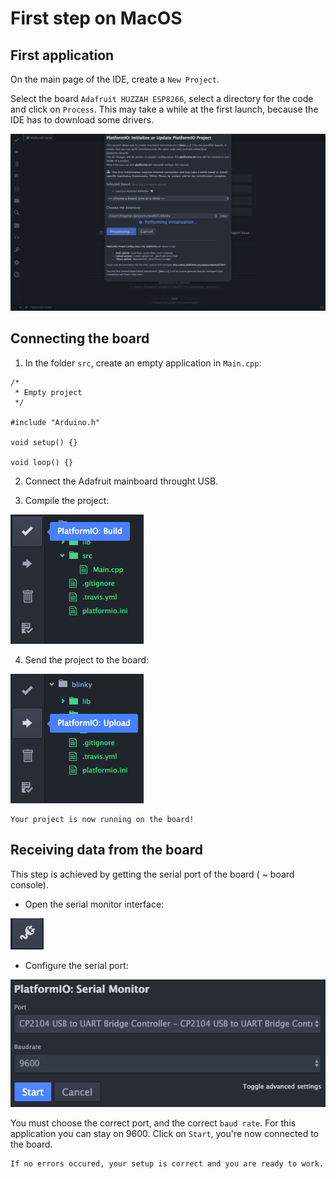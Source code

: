 First step on MacOS
===================

First application
-----------------

On the main page of the IDE, create a `New Project`.

Select the board `Adafruit HUZZAH ESP8266`, select a directory for the code and click on `Process`. This may take a while at the first launch, because the IDE has to download some drivers.

![start project](macos_start_project.png)

Connecting the board
--------------------

1) In the folder `src`, create an empty application in `Main.cpp`:

```
/*
 * Empty project
 */

#include "Arduino.h"

void setup() {}

void loop() {}
```

2) Connect the Adafruit mainboard throught USB.

3) Compile the project:

![compile project](macos_compile_project.png)

4) Send the project to the board:

![send project](macos_send_project.png)

```
Your project is now running on the board!
```

Receiving data from the board
-----------------------------

This step is achieved by getting the serial port of the board ( ~ board console).

- Open the serial monitor interface:

![open_serial](open_serial.png)

- Configure the serial port:

![configure_serial](configure_serial.png)

You must choose the correct port, and the correct `baud rate`. For this application you can stay on 9600. Click on `Start`, you're now connected to the board.

```
If no errors occured, your setup is correct and you are ready to work.
```
